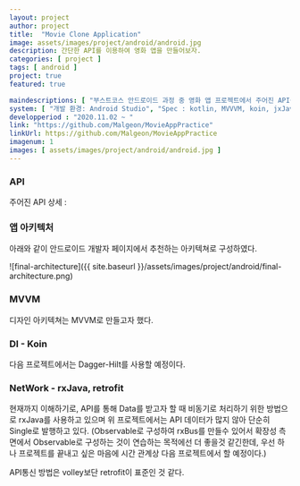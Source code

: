 ```yaml
---
layout: project
author: project
title:  "Movie Clone Application"
image: assets/images/project/android/android.jpg
description: 간단한 API를 이용하여 영화 앱을 만들어보자.
categories: [ project ]
tags: [ android ]
project: true
featured: true

maindescriptions: [ "부스트코스 안드로이드 과정 중 영화 앱 프로젝트에서 주어진 API를 이용하여, 해당 API의 정보를 보여주는 영화 어플리케이션입니다.", "디자인 패턴은 MVVM, Database는 Room, viewModel data binding은 LiveData를 적용하였습니다. 또한 비동기 작업을 coroutine으로 진행하였습니다." ]
system: [ "개발 환경: Android Studio", "Spec : kotlin, MVVVM, koin, jxJava, retrofit, Room, coroutine", "역할 : 개발" ]
developperiod : "2020.11.02 ~ "
link: "https://github.com/Malgeon/MovieAppPractice"
linkUrl: https://github.com/Malgeon/MovieAppPractice
imagenum: 1
images: [ assets/images/project/android/android.jpg ]
---
```


### API 

주어진 API 상세 : 


### 앱 아키텍처

아래와 같이 안드로이드 개발자 페이지에서 추천하는 아키텍쳐로 구성하였다.

![final-architecture]({{ site.baseurl }}/assets/images/project/android/final-architecture.png)

### MVVM

디자인 아키텍쳐는 MVVM로 만들고자 했다.

### DI - Koin

다음 프로젝트에서는 Dagger-Hilt를 사용할 예정이다.

### NetWork - rxJava, retrofit

현재까지 이해하기로, API를 통해 Data를 받고자 할 때 비동기로 처리하기 위한 방법으로 rxJava를 사용하고 있으며 위 프로젝트에서는 API 데이터가 많지 않아 단순히 Single로 발행하고 있다. (Observable로 구성하여 rxBus를 만들수 있어서 확장성 측면에서 Observable로 구성하는 것이 연습하는 목적에선 더 좋을것 같긴한데, 우선 하나 프로젝트를 끝내고 싶은 마음에 시간 관계상 다음 프로젝트에서 할 예정이다.)

API통신 방법은 volley보단 retrofit이 표준인 것 같다.















